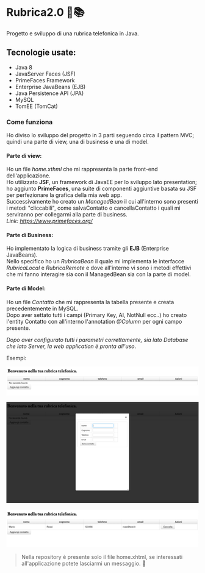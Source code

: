 # Rubrica2.0 📆📚

Progetto e sviluppo di una rubrica telefonica in Java.

## Tecnologie usate:
- Java 8
- JavaServer Faces (JSF)
- PrimeFaces Framework
- Enterprise JavaBeans (EJB)
- Java Persistence API (JPA)
- MySQL
- TomEE (TomCat)

### **Come funziona**

Ho diviso lo sviluppo del progetto in 3 parti seguendo circa il pattern MVC; quindi una parte di view, una di business e una di model. 


#### **Parte di view:** <br>
Ho un file *home.xthml* che mi rappresenta la parte front-end dell'applicazione. <br>
Ho utilizzato **JSF**, un framework di JavaEE per lo sviluppo lato presentation; ho aggiunto **PrimeFaces**, una suite di componenti aggiuntive basata su JSF per perfezionare la grafica della mia web app. <br> 
Successivamente ho creato un *ManagedBean* il cui all'interno sono presenti i metodi "cliccabili", come salvaContatto o cancellaContatto i quali mi serviranno per collegarmi alla parte di business.<br>
_Link: https://www.primefaces.org/_ <br>


#### **Parte di Business:**
Ho implementato la logica di business tramite gli **EJB** (Enterprise JavaBeans).<br> 
Nello specifico ho un *RubricaBean* il quale mi implementa le interfacce *RubricaLocal* e *RubricaRemote* e dove all'interno vi sono i metodi effettivi che mi fanno interagire sia con il ManagedBean sia con la parte di model.


#### **Parte di Model:**
Ho un file *Contatto* che mi rappresenta la tabella presente e creata precedentemente in MySQL. <br>
Dopo aver settato tutti i campi (Primary Key, AI, NotNull ecc..) ho creato l'entity Contatto con all'interno l'annotation *@Column* per ogni campo presente. 


_Dopo aver configurato tutti i parametri correttamente, sia lato Database che lato Server, la web application è pronta all'uso_.

Esempi:
<p align="center">
  <img src="img/1.png" width="700" />
</p>

<p align="center">
  <img src="img/2.png" width="700" />
</p>

<p align="center">
  <img src="img/4.png" width="700" />
</p>


>Nella repository è presente solo il file home.xhtml, se interessati all'applicazione potete lasciarmi un messaggio. 🌟
